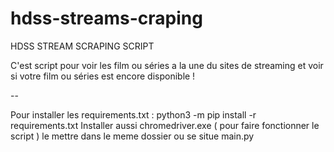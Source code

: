 # hdss-streams-craping

HDSS STREAM SCRAPING SCRIPT

C'est script pour voir les film ou séries a la une du sites de streaming et voir si votre film ou séries est encore disponible !

--

Pour installer les requirements.txt : python3 -m pip install -r requirements.txt
Installer aussi chromedriver.exe ( pour faire fonctionner le script ) le mettre dans le meme dossier ou se situe main.py
